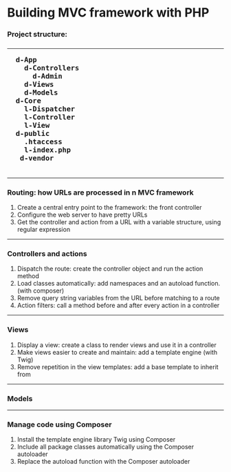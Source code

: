 <h1>Building MVC framework with PHP</h1>
<h3>Project structure:<h3><hr>
<pre>
  d-App
    d-Controllers
      d-Admin
    d-Views
    d-Models
  d-Core
    l-Dispatcher 
    l-Controller
    l-View
  d-public
    .htaccess
    l-index.php
   d-vendor
   </pre>
   <hr>

<h3> Routing: how URLs are processed in n MVC framework </h3>
      <ol>
        <li>Create a central entry point to the framework: the front controller</li>
        <li>Configure the web server to have pretty URLs</li>
        <li>Get the controller and action from a URL with a variable structure, using regular expression</li>
      </ol><hr>
 <h3>Controllers and actions</h3>
    <ol>
        <li>Dispatch the route: create the controller object and run the action method</li>
        <li>Load classes automatically: add namespaces and an autoload function. (with composer)</li>
        <li>Remove query string variables from the URL before matching to a route</li>
        <li>Action filters: call a method before and after every action in a controller</li>
    </ol><hr>
 <h3>Views</h3>
     <ol>
         <li>Display a view: create a class to render views and use it in a controller</li>
         <li>Make views easier to create and maintain: add a template engine (with Twig)</li>
         <li>Remove repetition in the view templates: add a base template to inherit from</li>
     </ol><hr>
 <h3>Models</h3><hr>
 <h3>Manage code using Composer</h3>
    <ol>
        <li>Install the template engine library Twig using Composer</li>
        <li>Include all package classes automatically using the Composer autoloader</li>
        <li>Replace the autoload function with the Composer autoloader</li>
    </ol>